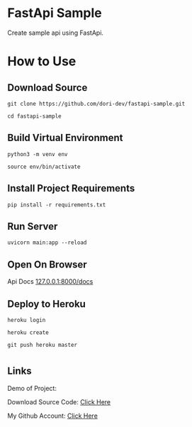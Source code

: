 # FastApi Sample

Create sample api using FastApi.

#

# How to Use

## Download Source

```
git clone https://github.com/dori-dev/fastapi-sample.git
```

```
cd fastapi-sample
```

## Build Virtual Environment

```
python3 -m venv env
```

```
source env/bin/activate
```

## Install Project Requirements

```
pip install -r requirements.txt
```

## Run Server

```
uvicorn main:app --reload
```

## Open On Browser

Api Docs
[127.0.0.1:8000/docs](http://127.0.0.1:8000/docs)

## Deploy to Heroku

```
heroku login
```

```
heroku create
```

```
git push heroku master
```

#

## Links

Demo of Project: []()

Download Source Code: [Click Here](https://github.com/dori-dev/fastapi-sample/archive/refs/heads/master.zip)

My Github Account: [Click Here](https://github.com/dori-dev/)
